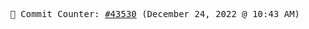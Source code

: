 <p align="center">
    <samp>
        📮 Commit Counter: <a href="https://github.com/Javascript-void0/Javascript-void0/commits/main">#43530</a> (December 24, 2022 @ 10:43 AM)
    </samp>
</p>